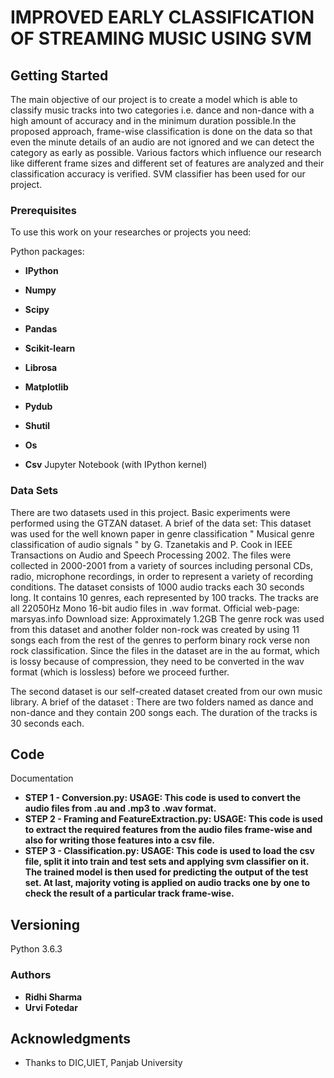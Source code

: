 # IMPROVED EARLY  CLASSIFICATION OF STREAMING MUSIC USING SVM

## Getting Started

The main objective of our project is to create a model which is able to classify music tracks into two categories i.e. dance and non-dance with a high amount of accuracy and in the minimum duration possible.In the proposed approach, frame-wise classification is done on the data so that even the minute details of an audio are not ignored and we can detect the category as early as possible. Various factors which influence our research like different frame sizes and different set of features are analyzed and their classification accuracy is verified. SVM classifier has been used for our project.



### Prerequisites

To use this work on your researches or projects you need:

Python packages:

* **IPython**

* **Numpy**

* **Scipy**

* **Pandas**

* **Scikit-learn**

* **Librosa**

* **Matplotlib**

* **Pydub**
* **Shutil**
* **Os**
* **Csv**
Jupyter Notebook (with IPython kernel)

### Data Sets

There are two datasets used in this project. Basic experiments were performed using the GTZAN dataset. A brief of the data set:
This dataset was used for the well known paper in genre classification " Musical genre classification of audio signals " by G. Tzanetakis and P. Cook in IEEE Transactions on Audio and Speech Processing 2002.
The files were collected in 2000-2001 from a variety of sources including personal CDs, radio, microphone recordings, in order to represent a variety of recording conditions.
The dataset consists of 1000 audio tracks each 30 seconds long. It contains 10 genres, each represented by 100 tracks. The tracks are all 22050Hz Mono 16-bit audio files in .wav format.
Official web-page: marsyas.info
Download size: Approximately 1.2GB
The genre rock was used from this dataset and another folder non-rock was created by using 11 songs each from the rest of the genres to perform binary rock verse non rock classification.
Since the files in the dataset are in the au format, which is lossy because of compression, they need to be converted in the wav format (which is lossless) before we proceed further.

The second dataset is our self-created dataset created from our own music library. A brief of the dataset :
There are two folders named as dance and non-dance and they contain 200 songs each.
The duration of the tracks is 30 seconds each.


## Code

Documentation
* **STEP 1 - Conversion.py: USAGE: This code is used to convert the audio files from .au and .mp3 to .wav format.**
* **STEP 2 - Framing and FeatureExtraction.py: USAGE: This code is used to extract the required features from the audio files frame-wise and also for writing those features into a csv file.**
* **STEP 3 - Classification.py: USAGE: This code is used to load the csv file, split it into train and test sets and applying svm classifier on it. The trained model is then used for predicting the output of the test set. At last, majority voting is applied on audio tracks one by one to check the result of a particular track frame-wise.**



## Versioning

Python 3.6.3


### Authors
* **Ridhi Sharma**
* **Urvi Fotedar**

## Acknowledgments

* Thanks to DIC,UIET, Panjab University

